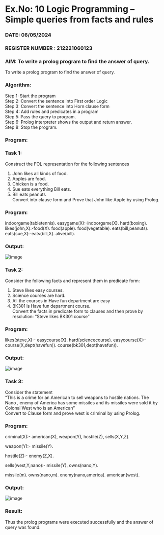 # Ex.No: 10  Logic Programming –  Simple queries from facts and rules
### DATE: 06/05/2024                                                                     
### REGISTER NUMBER : 212221060123
### AIM: To write a prolog program to find the answer of query.
To write a prolog program to find the answer of query. 
###  Algorithm:
 Step 1: Start the program <br> 
 Step 2: Convert the sentence into First order Logic  <br> 
 Step 3:  Convert the sentence into Horn clause form  <br> 
 Step 4: Add rules and predicates in a program   <br> 
 Step 5:  Pass the query to program. <br> 
 Step 6: Prolog interpreter shows the output and return answer. <br> 
 Step 8:  Stop the program.
### Program:
### Task 1:
Construct the FOL representation for the following sentences <br> 
1.	John likes all kinds of food.  <br> 
2.	Apples are food.  <br> 
3.	Chicken is a food.  <br> 
4.	Sue eats everything Bill eats. <br> 
5.	 Bill eats peanuts  <br> 
   Convert into clause form and Prove that John like Apple by using Prolog. <br> 
### Program:

indoorgame(tabletennis).
easygame(X):-indoorgame(X).
hard(boxing).
likes(john,X):-food(X).
food(apple).
food(vegetable).
eats(bill,peanuts).
eats(sue,X):-eats(bill,X).
alive(bill).

### Output:
![image](https://github.com/muralikatta12/AI_Lab_2023-24/assets/124357793/ba114f67-c10c-4dc8-afb2-19f4516113ea)


### Task 2:
Consider the following facts and represent them in predicate form: <br>              
1.	Steve likes easy courses. <br> 
2.	Science courses are hard. <br> 
3. All the courses in Have fun department are easy <br> 
4. BK301 is Have fun department course.<br> 
Convert the facts in predicate form to clauses and then prove by resolution: “Steve likes BK301 course”<br> 

### Program:
likes(steve,X):-
     easycourse(X).
hard(sciencecourse).
easycourse(X):-
    course(X,dept(havefun)).
course(bk301,dept(havefun)).

### Output:
![image](https://github.com/muralikatta12/AI_Lab_2023-24/assets/124357793/f1a9d6a4-545b-4443-88de-f683f40d3eff)


### Task 3:
Consider the statement <br> 
“This is a crime for an American to sell weapons to hostile nations. The Nano , enemy of America has some missiles and its missiles were sold it by Colonal West who is an American” <br> 
Convert to Clause form and prove west is criminal by using Prolog.<br> 
### Program:
criminal(X):-
	american(X),
	weapon(Y),
	hostile(Z),
	sells(X,Y,Z).

weapon(Y):-
    missile(Y).

hostile(Z):-
    enemy(Z,X).

sells(west,Y,nano):-
    missile(Y),
	owns(nano,Y).

missile(m).
owns(nano,m).
enemy(nano,america).
american(west).

### Output:
![image](https://github.com/muralikatta12/AI_Lab_2023-24/assets/124357793/3a423ef7-c70f-4dc4-a783-1a3478ef2348)


### Result:
Thus the prolog programs were executed successfully and the answer of query was found.
